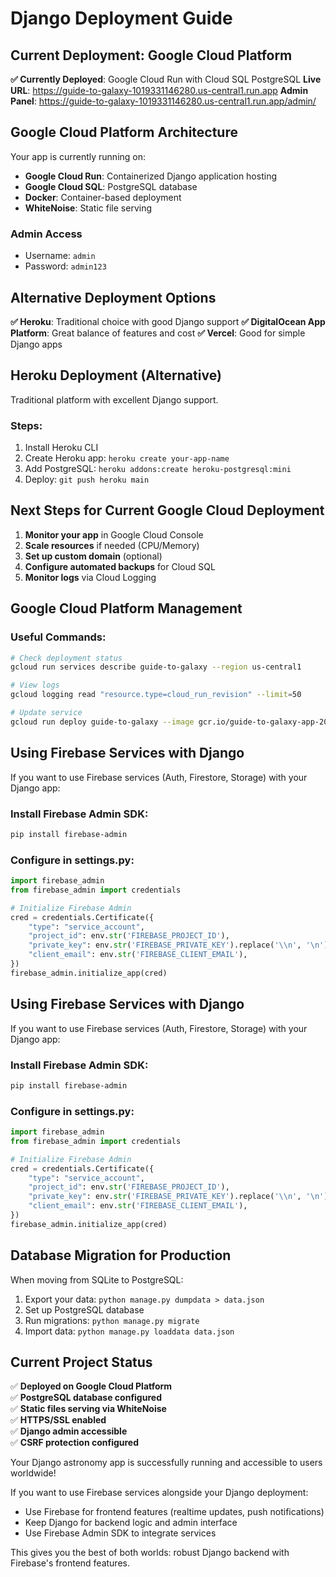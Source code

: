 # Django Deployment Guide

## Current Deployment: Google Cloud Platform

**✅ Currently Deployed**: Google Cloud Run with Cloud SQL PostgreSQL
**Live URL**: https://guide-to-galaxy-1019331146280.us-central1.run.app
**Admin Panel**: https://guide-to-galaxy-1019331146280.us-central1.run.app/admin/

## Google Cloud Platform Architecture

Your app is currently running on:
- **Google Cloud Run**: Containerized Django application hosting
- **Google Cloud SQL**: PostgreSQL database
- **Docker**: Container-based deployment
- **WhiteNoise**: Static file serving

### Admin Access
- Username: `admin`
- Password: `admin123`

## Alternative Deployment Options

**✅ Heroku**: Traditional choice with good Django support
**✅ DigitalOcean App Platform**: Great balance of features and cost
**✅ Vercel**: Good for simple Django apps

## Heroku Deployment (Alternative)

Traditional platform with excellent Django support.

### Steps:
1. Install Heroku CLI
2. Create Heroku app: `heroku create your-app-name`
3. Add PostgreSQL: `heroku addons:create heroku-postgresql:mini`
4. Deploy: `git push heroku main`

## Next Steps for Current Google Cloud Deployment

1. **Monitor your app** in Google Cloud Console
2. **Scale resources** if needed (CPU/Memory)
3. **Set up custom domain** (optional)
4. **Configure automated backups** for Cloud SQL
5. **Monitor logs** via Cloud Logging

## Google Cloud Platform Management

### Useful Commands:
```bash
# Check deployment status
gcloud run services describe guide-to-galaxy --region us-central1

# View logs
gcloud logging read "resource.type=cloud_run_revision" --limit=50

# Update service
gcloud run deploy guide-to-galaxy --image gcr.io/guide-to-galaxy-app-2025/guide-to-galaxy
```

## Using Firebase Services with Django

If you want to use Firebase services (Auth, Firestore, Storage) with your Django app:

### Install Firebase Admin SDK:
```bash
pip install firebase-admin
```

### Configure in settings.py:
```python
import firebase_admin
from firebase_admin import credentials

# Initialize Firebase Admin
cred = credentials.Certificate({
    "type": "service_account",
    "project_id": env.str('FIREBASE_PROJECT_ID'),
    "private_key": env.str('FIREBASE_PRIVATE_KEY').replace('\\n', '\n'),
    "client_email": env.str('FIREBASE_CLIENT_EMAIL'),
})
firebase_admin.initialize_app(cred)
```

## Using Firebase Services with Django

If you want to use Firebase services (Auth, Firestore, Storage) with your Django app:

### Install Firebase Admin SDK:
```bash
pip install firebase-admin
```

### Configure in settings.py:
```python
import firebase_admin
from firebase_admin import credentials

# Initialize Firebase Admin
cred = credentials.Certificate({
    "type": "service_account",
    "project_id": env.str('FIREBASE_PROJECT_ID'),
    "private_key": env.str('FIREBASE_PRIVATE_KEY').replace('\\n', '\n'),
    "client_email": env.str('FIREBASE_CLIENT_EMAIL'),
})
firebase_admin.initialize_app(cred)
```

## Database Migration for Production

When moving from SQLite to PostgreSQL:
1. Export your data: `python manage.py dumpdata > data.json`
2. Set up PostgreSQL database
3. Run migrations: `python manage.py migrate`
4. Import data: `python manage.py loaddata data.json`

## Current Project Status

✅ **Deployed on Google Cloud Platform**  
✅ **PostgreSQL database configured**  
✅ **Static files serving via WhiteNoise**  
✅ **HTTPS/SSL enabled**  
✅ **Django admin accessible**  
✅ **CSRF protection configured**  

Your Django astronomy app is successfully running and accessible to users worldwide!

If you want to use Firebase services alongside your Django deployment:
- Use Firebase for frontend features (realtime updates, push notifications)
- Keep Django for backend logic and admin interface
- Use Firebase Admin SDK to integrate services

This gives you the best of both worlds: robust Django backend with Firebase's frontend features.
